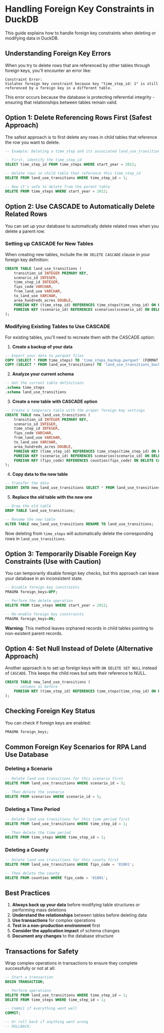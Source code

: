 # Handling Foreign Key Constraints in DuckDB

This guide explains how to handle foreign key constraints when deleting or modifying data in DuckDB.

## Understanding Foreign Key Errors

When you try to delete rows that are referenced by other tables through foreign keys, you'll encounter an error like:

```
Constraint Error:
Violates foreign key constraint because key "time_step_id: 1" is still referenced by a foreign key in a different table.
```

This error occurs because the database is protecting referential integrity - ensuring that relationships between tables remain valid.

## Option 1: Delete Referencing Rows First (Safest Approach)

The safest approach is to first delete any rows in child tables that reference the row you want to delete.

```sql
-- Example: Deleting a time_step and its associated land_use_transitions

-- First, identify the time_step_id
SELECT time_step_id FROM time_steps WHERE start_year = 2012;

-- Delete rows in child table that reference this time_step_id
DELETE FROM land_use_transitions WHERE time_step_id = 1;

-- Now it's safe to delete from the parent table
DELETE FROM time_steps WHERE start_year = 2012;
```

## Option 2: Use CASCADE to Automatically Delete Related Rows

You can set up your database to automatically delete related rows when you delete a parent row.

### Setting up CASCADE for New Tables

When creating new tables, include the `ON DELETE CASCADE` clause in your foreign key definition:

```sql
CREATE TABLE land_use_transitions (
    transition_id INTEGER PRIMARY KEY,
    scenario_id INTEGER,
    time_step_id INTEGER,
    fips_code VARCHAR, 
    from_land_use VARCHAR,
    to_land_use VARCHAR,
    area_hundreds_acres DOUBLE,
    FOREIGN KEY (time_step_id) REFERENCES time_steps(time_step_id) ON DELETE CASCADE,
    FOREIGN KEY (scenario_id) REFERENCES scenarios(scenario_id) ON DELETE CASCADE
);
```

### Modifying Existing Tables to Use CASCADE

For existing tables, you'll need to recreate them with the CASCADE option:

1. **Create a backup of your data**

```sql
-- Export your data to parquet files
COPY (SELECT * FROM time_steps) TO 'time_steps_backup.parquet' (FORMAT PARQUET);
COPY (SELECT * FROM land_use_transitions) TO 'land_use_transitions_backup.parquet' (FORMAT PARQUET);
```

2. **Analyze your current schema**

```sql
-- Get the current table definitions
.schema time_steps
.schema land_use_transitions
```

3. **Create a new table with CASCADE option**

```sql
-- Create a temporary table with the proper foreign key settings
CREATE TABLE new_land_use_transitions (
    transition_id INTEGER PRIMARY KEY,
    scenario_id INTEGER,
    time_step_id INTEGER,
    fips_code VARCHAR, 
    from_land_use VARCHAR,
    to_land_use VARCHAR,
    area_hundreds_acres DOUBLE,
    FOREIGN KEY (time_step_id) REFERENCES time_steps(time_step_id) ON DELETE CASCADE,
    FOREIGN KEY (scenario_id) REFERENCES scenarios(scenario_id) ON DELETE CASCADE,
    FOREIGN KEY (fips_code) REFERENCES counties(fips_code) ON DELETE CASCADE
);
```

4. **Copy data to the new table**

```sql
-- Transfer the data
INSERT INTO new_land_use_transitions SELECT * FROM land_use_transitions;
```

5. **Replace the old table with the new one**

```sql
-- Drop the old table
DROP TABLE land_use_transitions;

-- Rename the new table
ALTER TABLE new_land_use_transitions RENAME TO land_use_transitions;
```

Now deleting from `time_steps` will automatically delete the corresponding rows in `land_use_transitions`.

## Option 3: Temporarily Disable Foreign Key Constraints (Use with Caution)

You can temporarily disable foreign key checks, but this approach can leave your database in an inconsistent state.

```sql
-- Disable foreign key constraints
PRAGMA foreign_keys=OFF;

-- Perform the delete operation
DELETE FROM time_steps WHERE start_year = 2012;

-- Re-enable foreign key constraints
PRAGMA foreign_keys=ON;
```

**Warning**: This method leaves orphaned records in child tables pointing to non-existent parent records.

## Option 4: Set Null Instead of Delete (Alternative Approach)

Another approach is to set up foreign keys with `ON DELETE SET NULL` instead of `CASCADE`. This keeps the child rows but sets their reference to NULL.

```sql
CREATE TABLE new_land_use_transitions (
    -- columns as before
    FOREIGN KEY (time_step_id) REFERENCES time_steps(time_step_id) ON DELETE SET NULL
);
```

## Checking Foreign Key Status

You can check if foreign keys are enabled:

```sql
PRAGMA foreign_keys;
```

## Common Foreign Key Scenarios for RPA Land Use Database

### Deleting a Scenario

```sql
-- Delete land use transitions for this scenario first
DELETE FROM land_use_transitions WHERE scenario_id = 5;

-- Then delete the scenario
DELETE FROM scenarios WHERE scenario_id = 5;
```

### Deleting a Time Period

```sql
-- Delete land use transitions for this time period first
DELETE FROM land_use_transitions WHERE time_step_id = 1;

-- Then delete the time period
DELETE FROM time_steps WHERE time_step_id = 1;
```

### Deleting a County

```sql
-- Delete land use transitions for this county first
DELETE FROM land_use_transitions WHERE fips_code = '01001';

-- Then delete the county
DELETE FROM counties WHERE fips_code = '01001';
```

## Best Practices

1. **Always back up your data** before modifying table structures or performing mass deletions
2. **Understand the relationships** between tables before deleting data
3. **Use transactions** for complex operations
4. **Test in a non-production environment** first
5. **Consider the application impact** of schema changes
6. **Document any changes** to the database structure

## Transactions for Safety

Wrap complex operations in transactions to ensure they complete successfully or not at all:

```sql
-- Start a transaction
BEGIN TRANSACTION;

-- Perform operations
DELETE FROM land_use_transitions WHERE time_step_id = 1;
DELETE FROM time_steps WHERE time_step_id = 1;

-- Commit if everything went well
COMMIT;

-- Or roll back if anything went wrong
-- ROLLBACK;
``` 